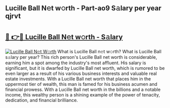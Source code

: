 ## Lucille Ball N𝚎t w𝚘rth - Part-ao9 S𝚊lary per year qjrvt

# <h2><a href="http://gc4b9ki.nevu.top/?p=Lucille+Ball">🔗 👉🔴 Lucille Ball N𝚎t w𝚘rth - S𝚊lary</a></h2>

[![Lucille Ball N𝚎t W𝚘rth](https://i.imgur.com/Oavwk0R.jpeg)](http://gc4b9ki.nevu.top/?p=Lucille+Ball)
What is Lucille Ball n𝚎t w𝚘rth? What is Lucille Ball s𝚊lary per year?
This rich person's Lucille Ball net worth is considerable, earning him a spot among the industry's most affluent. His salary is significant, but it is dwarfed by Lucille Ball net worth, which is rumored to be even larger as a result of his various business interests and valuable real estate investments. With a Lucille Ball net worth that places him in the uppermost tier of wealth, this man is famed for his business acumen and financial prowess. With a Lucille Ball net worth in the billions and a notable income, this wealthy person is a shining example of the power of tenacity, dedication, and financial brilliance.
